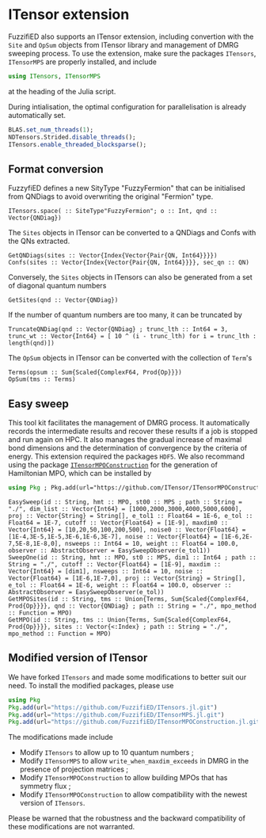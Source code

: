# ITensor extension

FuzzifiED also supports an ITensor extension, including convertion with the `Site` and `OpSum` objects from ITensor library and management of DMRG sweeping process. To use the extension, make sure the packages `ITensors`, `ITensorMPS` are properly installed, and include
```julia
using ITensors, ITensorMPS
```
at the heading of the Julia script.

During intialisation, the optimal configuration for parallelisation is already automatically set.
```julia
BLAS.set_num_threads(1);
NDTensors.Strided.disable_threads();
ITensors.enable_threaded_blocksparse();
```

## Format conversion

FuzzyfiED defines a new SityType "FuzzyFermion" that can be initialised from QNDiags to avoid overwriting the original "Fermion" type.
```@docs
ITensors.space( :: SiteType"FuzzyFermion"; o :: Int, qnd :: Vector{QNDiag})
```

The `Sites` objects in ITensor can be converted to a QNDiags and Confs with the QNs extracted. 
```@docs
GetQNDiags(sites :: Vector{Index{Vector{Pair{QN, Int64}}}})
Confs(sites :: Vector{Index{Vector{Pair{QN, Int64}}}}, sec_qn :: QN)
```
Conversely, the  `Sites` objects in ITensors can also be generated from a set of diagonal quantum numbers 
```@docs
GetSites(qnd :: Vector{QNDiag})
```
If the number of quantum numbers are too many, it can be truncated by 
```@docs
TruncateQNDiag(qnd :: Vector{QNDiag} ; trunc_lth :: Int64 = 3, trunc_wt :: Vector{Int64} = [ 10 ^ (i - trunc_lth) for i = trunc_lth : length(qnd)]) 
```

The `OpSum` objects in ITensor can be converted with the collection of `Term`'s
```@docs
Terms(opsum :: Sum{Scaled{ComplexF64, Prod{Op}}})
OpSum(tms :: Terms)
```

## Easy sweep

This tool kit facilitates the management of DMRG process. It automatically records the intermediate results and recover these results if a job is stopped and run again on HPC. It also manages the gradual increase of maximal bond dimensions and the determination of convergence by the criteria of energy. This extension required the packages `HDF5`. We also recommand using the package [`ITensorMPOConstruction`](https://github.com/ITensor/ITensorMPOConstruction.jl) for the generation of Hamiltonian MPO, which can be installed by 
```julia
using Pkg ; Pkg.add(url="https://github.com/ITensor/ITensorMPOConstruction.jl.git")
```

```@docs
EasySweep(id :: String, hmt :: MPO, st00 :: MPS ; path :: String = "./", dim_list :: Vector{Int64} = [1000,2000,3000,4000,5000,6000], proj :: Vector{String} = String[], e_tol1 :: Float64 = 1E-6, e_tol :: Float64 = 1E-7, cutoff :: Vector{Float64} = [1E-9], maxdim0 :: Vector{Int64} = [10,20,50,100,200,500], noise0 :: Vector{Float64} = [1E-4,3E-5,1E-5,3E-6,1E-6,3E-7], noise :: Vector{Float64} = [1E-6,2E-7,5E-8,1E-8,0], nsweeps :: Int64 = 10, weight :: Float64 = 100.0, observer :: AbstractObserver = EasySweepObserver(e_tol1))
SweepOne(id :: String, hmt :: MPO, st0 :: MPS, dim1 :: Int64 ; path :: String = "./", cutoff :: Vector{Float64} = [1E-9], maxdim :: Vector{Int64} = [dim1], nsweeps :: Int64 = 10, noise :: Vector{Float64} = [1E-6,1E-7,0], proj :: Vector{String} = String[], e_tol :: Float64 = 1E-6, weight :: Float64 = 100.0, observer :: AbstractObserver = EasySweepObserver(e_tol))
GetMPOSites(id :: String, tms :: Union{Terms, Sum{Scaled{ComplexF64, Prod{Op}}}}, qnd :: Vector{QNDiag} ; path :: String = "./", mpo_method :: Function = MPO)
GetMPO(id :: String, tms :: Union{Terms, Sum{Scaled{ComplexF64, Prod{Op}}}}, sites :: Vector{<:Index} ; path :: String = "./", mpo_method :: Function = MPO)
```

## Modified version of ITensor

We have forked `ITensors` and made some modifications to better suit our need. To install the modified packages, please use 

```julia
using Pkg 
Pkg.add(url="https://github.com/FuzzifiED/ITensors.jl.git")
Pkg.add(url="https://github.com/FuzzifiED/ITensorMPS.jl.git")
Pkg.add(url="https://github.com/FuzzifiED/ITensorMPOConstruction.jl.git")
```

The modifications made include

* Modify `ITensors` to allow up to 10 quantum numbers ; 
* Modify `ITensorMPS` to allow `write_when_maxdim_exceeds` in DMRG in the presence of projection matrices ;
* Modify `ITensorMPOConstruction` to allow building MPOs that has symmetry flux ;
* Modify `ITensorMPOConstruction` to allow compatibility with the newest version of `ITensors`.

Please be warned that the robustness and the backward compatibility of these modifications are not warranted. 